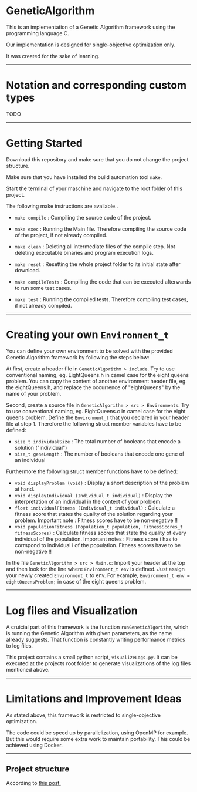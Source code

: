 
# GeneticAlgorithm

This is an implementation of a Genetic Algorithm framework using the programming language C.

Our implementation is designed for single-objective optimization only.

It was created for the sake of learning.

---

# Notation and corresponding custom types

TODO

---

# Getting Started

Download this repository and make sure that you do not change the project structure.

Make sure that you have installed the build automation tool `make`.

Start the terminal of your maschine and navigate to the root folder of this project.


The following make instructions are available..

- `make compile` : Compiling the source code of the project.
- `make exec` : Running the Main file. Therefore compiling the source code of the project, if not already compiled.

- `make clean` : Deleting all intermediate files of the compile step. Not deleting executable binaries and program execution logs.
- `make reset` : Resetting the whole project folder to its initial state after download.

- `make compileTests` : Compiling the code that can be executed afterwards to run some test cases.
- `make test` : Running the compiled tests. Therefore compiling test cases, if not already compiled.

---

# Creating your own `Environment_t`

You can define your own environment to be solved with the provided Genetic Algorithm framework by following the steps below:

At first, create a header file in `GeneticAlgorithm > include`. Try to use conventional naming, eg. EightQueens.h in camel case for the eight queens problem. You can copy the content of another environment header file, eg. the eightQueens.h, and replace the occurrence of "eightQueens" by the name of your problem.

Second, create a source file in `GeneticAlgorithm > src > Environments`. Try to use conventional naming, eg. EightQueens.c in camel case for the eight queens problem. Define the `Environment_t` that you declared in your header file at step 1. Therefore the following struct member variables have to be defined:

- `size_t individualSize` : The total number of booleans that encode a solution ("individual")
- `size_t geneLength` : The number of booleans that encode one gene of an individual

Furthermore the following struct member functions have to be defined:

- `void displayProblem (void)` : Display a short description of the problem at hand.
- `void displayIndividual (Individual_t individual)` : Display the interpretation of an individual in the context of your problem.
- `float individualFitness (Individual_t individual)` : Calculate a fitness score that states the quality of the solution regarding your problem. Important note : Fitness scores have to be non-negative !!
- `void populationFitness (Population_t population, FitnessScores_t fitnessScores)` : Calculate fitness scores that state the quality of every individual of the population. Important notes : Fitness score i has to corrspond to individual i of the population. Fitness scores have to be non-negative !!

In the file `GeneticAlgorithm > src > Main.c`: Import your header at the top and then look for the line where     `Environment_t env` is defined. Just assign your newly created `Environment_t` to env. For example, `Environment_t env = eightQueensProblem;` in case of the eight queens problem.

---

# Log files and Visualization

A cruicial part of this framework is the function `runGeneticAlgorithm`, which is running the Genetic Algorithm with given parameters, as the name already suggests. That function is constantly writing performance metrics to log files.

This project contains a small python script, `visualizeLogs.py`. It can be executed at the projects root folder to generate visualizations of the log files mentioned above.

---

# Limitations and Improvement Ideas

As stated above, this framework is restricted to single-objective optimization.

The code could be speed up by parallelization, using OpenMP for example. But this would require some extra work to maintain portability. This could be achieved using Docker.

---

## Project structure
According to [this post.](https://hiltmon.com/blog/2013/07/03/a-simple-c-plus-plus-project-structure/)

